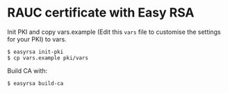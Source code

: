 # RAUC certificate with Easy RSA

Init PKI and copy vars.example (Edit this `vars` file to customise the settings for your PKI) to vars.

```shell
$ easyrsa init-pki
$ cp vars.example pki/vars
```

Build CA with:

```shell
$ easyrsa build-ca
```

